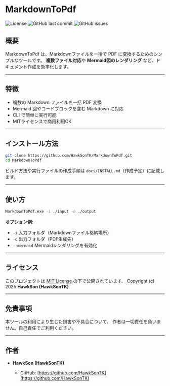# MarkdownToPdf

![License](https://img.shields.io/badge/license-MIT-blue.svg)
![GitHub last commit](https://img.shields.io/github/last-commit/HawkSonTK/MarkdownToPdf)
![GitHub issues](https://img.shields.io/github/issues/HawkSonTK/MarkdownToPdf)

## 概要

MarkdownToPdf は、Markdownファイルを一括で PDF に変換するためのシンプルなツールです。
**複数ファイル対応**や **Mermaid図のレンダリング** など、ドキュメント作成を効率化します。

---

## 特徴

* 複数の Markdown ファイルを一括 PDF 変換
* Mermaid 図やコードブロックを含む Markdown に対応
* CLI で簡単に実行可能
* MITライセンスで商用利用OK

---

## インストール方法

```bash
git clone https://github.com/HawkSonTK/MarkdownToPdf.git
cd MarkdownToPdf
```

ビルド方法や実行ファイルの作成手順は `docs/INSTALL.md`（作成予定）に記載します。

---

## 使い方

```bash
MarkdownToPdf.exe -i ./input -o ./output
```

**オプション例:**

* `-i` 入力フォルダ（Markdownファイル格納場所）
* `-o` 出力フォルダ（PDF生成先）
* `--mermaid` Mermaidレンダリングを有効化

---

## ライセンス

このプロジェクトは [MIT License](LICENSE) の下で公開されています。
Copyright (c) 2025 **HawkSon (HawkSonTK)**.

---

## 免責事項

本ツールの利用により生じた損害や不具合について、
作者は一切責任を負いません。自己責任でご利用ください。

---

## 作者

* **HawkSon (HawkSonTK)**

  * GitHub: [https://github.com/HawkSonTK](https://github.com/HawkSonTK)
